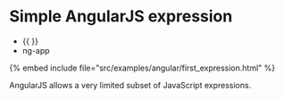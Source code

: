 # Simple AngularJS expression

* {{ }}
* ng-app

{% embed include file="src/examples/angular/first_expression.html" %}

AngularJS allows a very limited subset of JavaScript expressions.




